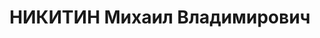 ---
title: НИКИТИН Михаил Владимирович
description: "род. 1900, Аз.ССР, г.Баку, русский. Образование высшее. Канд. в чл.\
  \ ВКП(б) с 1930. Исключен 10.09.1937 решением бюро Октябрьского РК АКП(б) в связи\
  \ с арестом. Восст. посмертно решением бюро ЦК КП Азербайджана от 13.11.1956.\n\
  \ Управляющий \"Азнефтеразведки\". Ст. геолог бухты Ильича в Баку. Член ЦИК Аз.ССР.\
  \ Награжден орденом Ленина. Прож.: Аз.ССР, г.Баку.\n Арестован в 1937\n Обвинение:\
  \ ст.ст. 60(68?),70,71,73 УК Аз.ССР - агент польской разведки и член а/с, диверсионно-террор.\
  \ и вредительской орг-ции правых в системе треста \"Азнефтеразведка\" (Баринов и\
  \ др.), занимавшийся вредительством и подготовкой терактов.\n Приговор: ВК ВС СССР,\
  \ 11.10.1937 - ВМН с конфискацией имущества.\n Расстрелян 12.10.1937\n Реабилитирован\
  \ посмертно 11.04.1956 решением ВКВС СССР.\n Источники: Сталинский список от 03.10.1937\
  \ (Аз.ССР, Кат.1)| Личное дело № 36885 (АПД УДПАР, ф.6, оп.9, д.19379)| Определение\
  \ ВКВС СССР, 11.04.1956| Сталинский список, 06.09.1940 (справка по делу Билибина\
  \ В.В.)| Личное дело №37908 Самойлова Е.А. (АПД УДПАР, ф.6, оп.9, д.454, л.2)."
---